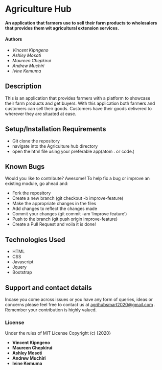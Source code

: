 # Agriculture Hub
#### An application that farmers use to sell their farm products to wholesalers that provides them wit agricultural extension services. 
#### Authors
- *Vincent Kipngeno*
- *Ashley Mosoti*
- *Maureen Chepkirui*
- *Andrew Muchiri*
- *Ivine Kemuma*
## Description
This is an application that provides farmers with a platform to showcase their farm products and get buyers. With this application both farmers and customers can sell their goods. Customers have their goods delivered to wherever they are situated at ease.
## Setup/Installation Requirements
- Git clone the repository
- navigate into the Agriculture hub directory
- open the html file using your preferable app(atom . or code.)
## Known Bugs    
Would you like to contribute? Awesome! 
To help fix a bug or improve an existing module, go ahead and:

- Fork the repository
- Create a new branch (git checkout -b improve-feature)
- Make the appropriate changes in the files
- Add changes to reflect the changes made
- Commit your changes (git commit -am ‘Improve feature’)
- Push to the branch (git push origin improve-feature)
- Create a Pull Request and voila it is done!
## Technologies Used
- HTML
- CSS
- Javascript
- Jquery
- Bootstrap
## Support and contact details
Incase you come across issues or you have any form of queries, ideas or concerns please feel free to contact us at agrihubsmart2020@gmail.com . Remember your contribution is highly valued.
### License
Under the rules of MIT License
Copyright (c) {2020} 
- **Vincent Kipngeno** 
- **Maureen Chepkirui** 
- **Ashley Mosoti** 
- **Andrew Muchiri** 
- **Ivine Kemuma**
  
